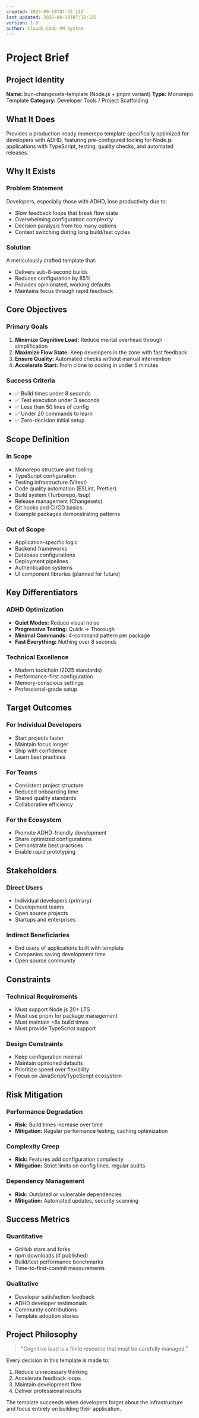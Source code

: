 ```yaml
---
created: 2025-09-18T07:32:12Z
last_updated: 2025-09-18T07:32:12Z
version: 1.0
author: Claude Code PM System
---
```


# Project Brief

## Project Identity
**Name:** bun-changesets-template (Node.js + pnpm variant)
**Type:** Monorepo Template
**Category:** Developer Tools / Project Scaffolding

## What It Does
Provides a production-ready monorepo template specifically optimized for developers with ADHD, featuring pre-configured tooling for Node.js applications with TypeScript, testing, quality checks, and automated releases.

## Why It Exists

### Problem Statement
Developers, especially those with ADHD, lose productivity due to:
- Slow feedback loops that break flow state
- Overwhelming configuration complexity
- Decision paralysis from too many options
- Context switching during long build/test cycles

### Solution
A meticulously crafted template that:
- Delivers sub-8-second builds
- Reduces configuration by 85%
- Provides opinionated, working defaults
- Maintains focus through rapid feedback

## Core Objectives

### Primary Goals
1. **Minimize Cognitive Load:** Reduce mental overhead through simplification
2. **Maximize Flow State:** Keep developers in the zone with fast feedback
3. **Ensure Quality:** Automated checks without manual intervention
4. **Accelerate Start:** From clone to coding in under 5 minutes

### Success Criteria
- ✅ Build times under 8 seconds
- ✅ Test execution under 3 seconds
- ✅ Less than 50 lines of config
- ✅ Under 20 commands to learn
- ✅ Zero-decision initial setup

## Scope Definition

### In Scope
- Monorepo structure and tooling
- TypeScript configuration
- Testing infrastructure (Vitest)
- Code quality automation (ESLint, Prettier)
- Build system (Turborepo, tsup)
- Release management (Changesets)
- Git hooks and CI/CD basics
- Example packages demonstrating patterns

### Out of Scope
- Application-specific logic
- Backend frameworks
- Database configurations
- Deployment pipelines
- Authentication systems
- UI component libraries (planned for future)

## Key Differentiators

### ADHD Optimization
- **Quiet Modes:** Reduce visual noise
- **Progressive Testing:** Quick → Thorough
- **Minimal Commands:** 4-command pattern per package
- **Fast Everything:** Nothing over 8 seconds

### Technical Excellence
- Modern toolchain (2025 standards)
- Performance-first configuration
- Memory-conscious settings
- Professional-grade setup

## Target Outcomes

### For Individual Developers
- Start projects faster
- Maintain focus longer
- Ship with confidence
- Learn best practices

### For Teams
- Consistent project structure
- Reduced onboarding time
- Shared quality standards
- Collaborative efficiency

### For the Ecosystem
- Promote ADHD-friendly development
- Share optimized configurations
- Demonstrate best practices
- Enable rapid prototyping

## Stakeholders

### Direct Users
- Individual developers (primary)
- Development teams
- Open source projects
- Startups and enterprises

### Indirect Beneficiaries
- End users of applications built with template
- Companies saving development time
- Open source community

## Constraints

### Technical Requirements
- Must support Node.js 20+ LTS
- Must use pnpm for package management
- Must maintain <8s build times
- Must provide TypeScript support

### Design Constraints
- Keep configuration minimal
- Maintain opinioned defaults
- Prioritize speed over flexibility
- Focus on JavaScript/TypeScript ecosystem

## Risk Mitigation

### Performance Degradation
- **Risk:** Build times increase over time
- **Mitigation:** Regular performance testing, caching optimization

### Complexity Creep
- **Risk:** Features add configuration complexity
- **Mitigation:** Strict limits on config lines, regular audits

### Dependency Management
- **Risk:** Outdated or vulnerable dependencies
- **Mitigation:** Automated updates, security scanning

## Success Metrics

### Quantitative
- GitHub stars and forks
- npm downloads (if published)
- Build/test performance benchmarks
- Time-to-first-commit measurements

### Qualitative
- Developer satisfaction feedback
- ADHD developer testimonials
- Community contributions
- Template adoption stories

## Project Philosophy

> "Cognitive load is a finite resource that must be carefully managed."

Every decision in this template is made to:
1. Reduce unnecessary thinking
2. Accelerate feedback loops
3. Maintain development flow
4. Deliver professional results

The template succeeds when developers forget about the infrastructure and focus entirely on building their application.